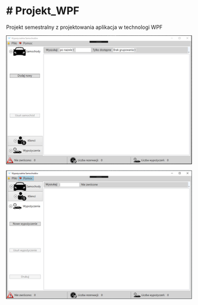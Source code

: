 <h1>
# Projekt_WPF
</h1>
Projekt semestralny z projektowania aplikacja w technologi WPF
<p align="center">
  <img src="https://github.com/marcinkozikowski/Projekt_WPF/blob/master/WPF_Project_Screens/1.PNG" width="600"/>
</p>

<p align="center">
  <img src="https://github.com/marcinkozikowski/Projekt_WPF/blob/master/WPF_Project_Screens/2.PNG" width="600"/>
</p>
